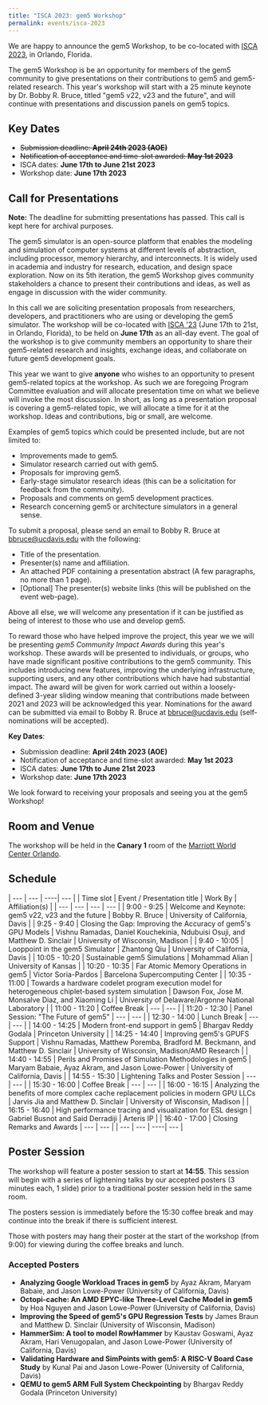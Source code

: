 ```yaml
---
title: "ISCA 2023: gem5 Workshop"
permalink: events/isca-2023
---
```


We are happy to announce the gem5 Workshop, to be co-located with [ISCA 2023](https://iscaconf.org/isca2023/), in Orlando, Florida.

The gem5 Workshop is be an opportunity for members of the gem5 community to give presentations on their contributions to gem5 and gem5-related research.
This year's workshop will start with a 25 minute keynote by Dr. Bobby R. Bruce, titled "gem5 v22, v23 and the future", and will continue with presentations and discussion panels on gem5 topics.

## Key Dates

* ~~Submission deadline:  **April 24th 2023 (AOE)**~~
* ~~Notification of acceptance and time-slot awarded: **May 1st 2023**~~
* ISCA dates: **June 17th to June 21st 2023**
* Workshop date: **June 17th 2023**

## Call for Presentations

**Note:** The deadline for submitting presentations has passed.
This call is kept here for archival purposes.

The gem5 simulator is an open-source platform that enables the modeling and simulation of computer systems at different levels of abstraction, including processor, memory hierarchy, and interconnects.
It is widely used in academia and industry for research, education, and design space exploration.
Now on its 5th iteration, the gem5 Workshop gives community stakeholders a chance to present their contributions and ideas, as well as engage in discussion with the wider community.

In this call we are soliciting presentation proposals from researchers, developers, and practitioners who are using or developing the gem5 simulator.
The workshop will be co-located with [ISCA '23](https://iscaconf.org/isca2023/) (June 17th to 21st, in Orlando, Florida), to be held on **June 17th** as an all-day event.
The goal of the workshop is to give community members an opportunity to share their gem5-related research and insights, exchange ideas, and collaborate on future gem5 development goals.

This year we want to give **anyone** who wishes to an opportunity to present gem5-related topics at the workshop.
As such we are foregoing Program Committee evaluation and will allocate presentation time on what we believe will invoke the most discussion.
In short, as long as a presentation proposal is covering a gem5-related topic, we will allocate a time for it at the workshop.
Ideas and contributions, big or small, are welcome.

Examples of gem5 topics which could be presented include, but are not limited to:

* Improvements made to gem5.
* Simulator research carried out with gem5.
* Proposals for improving gem5.
* Early-stage simulator research ideas (this can be a solicitation for feedback from the community).
* Proposals and comments on gem5 development practices.
* Research concerning gem5 or architecture simulators in a general sense.

To submit a proposal, please send an email to Bobby R. Bruce at [bbruce@ucdavis.edu](mailto:bbruce@ucdavis.edu) with the following:

* Title of the presentation.
* Presenter(s) name and affiliation.
* An attached PDF containing a presentation abstract (A few paragraphs, no more than 1 page).
* [Optional] The presenter(s) website links (this will be published on the event web-page).

Above all else, we will welcome any presentation if it can be justified as being of interest to those who use and develop gem5.

To reward those who have helped improve the project, this year we we will be presenting _gem5 Community Impact Awards_ during this year's workshop.
These awards will be presented to individuals, or groups, who have made significant positive contributions to the gem5 community.
This includes introducing new features, improving the underlying infrastructure, supporting users, and any other contributions which have had substantial impact.
The award will be given for work carried out within a loosely-defined 3-year sliding window meaning that contributions made between 2021 and 2023 will be acknowledged this year.
Nominations for the award can be submitted via email to Bobby R. Bruce at [bbruce@ucdavis.edu](mailto:bbruce@ucdavis.edu) (self-nominations will be accepted).

**Key Dates**:

* Submission deadline:  **April 24th 2023 (AOE)**
* Notification of acceptance and time-slot awarded: **May 1st 2023**
* ISCA dates: **June 17th to June 21st 2023**
* Workshop date: **June 17th 2023**

We look forward to receiving your proposals and seeing you at the gem5 Workshop!

## Room and Venue

The workshop will be held in the **Canary 1**  room of the [Marriott World Center Orlando](https://www.marriott.com/hotels/travel/mcowc-orlando-world-center-marriott/).

## Schedule

| --- | --- | ----| --- |
| Time slot | Event / Presentation title | Work By | Affiliation(s) |
| --- | --- | --- | --- |
| 9:00 - 9:25 | Welcome and Keynote: gem5 v22, v23 and the future | Bobby R. Bruce | University of California, Davis |
| 9:25 - 9:40 | Closing the Gap: Improving the Accuracy of gem5's GPU Models | Vishnu Ramadas, Daniel Kouchekinia, Ndubuisi Osuji, and Matthew D. Sinclair  | University of Wisconsin, Madison |
| 9:40 - 10:05 | Looppoint in the gem5 Simulator | Zhantong Qiu | University of California, Davis |
| 10:05 - 10:20 | Sustainable gem5 Simulations | Mohammad Alian | University of Kansas |
| 10:20 - 10:35 | Far Atomic Memory Operations in gem5 | Victor Soria-Pardos | Barcelona Supercomputing Center |
| 10:35 - 11:00 | Towards a hardware codelet program execution model for heterogeneous chiplet-based system simulation | Dawson Fox, Jose M. Monsalve Diaz, and Xiaoming Li | University of Delaware/Argonne National Laboratory |
| 11:00 - 11:20 | Coffee Break | --- | --- |
| 11:20 - 12:30 | Panel Session: "The Future of gem5" | --- | --- |
| 12:30 - 14:00 | Lunch Break | --- | --- |
| 14:00 - 14:25 | Modern front-end support in gem5 | Bhargav Reddy Godala | Princeton University |
| 14:25 - 14:40 | Improving gem5's GPUFS Support | Vishnu Ramadas, Matthew Poremba, Bradford M. Beckmann, and Matthew D. Sinclair | University of Wisconsin, Madison/AMD Research |
| 14:40 - 14:55 | Perils and Promises of Simulation Methodologies in gem5 | Maryam Babaie, Ayaz Akram, and Jason Lowe-Power | University of California, Davis |
| 14:55 - 15:30 | Lightening Talks and Poster Session | --- | --- |
| 15:30 - 16:00 | Coffee Break | --- | --- |
| 16:00 - 16:15 | Analyzing the benefits of more complex cache replacement policies in modern GPU LLCs | Jarvis Jia and Matthew D. Sinclair | University of Wisconsin, Madison |
| 16:15 - 16:40 | High performance tracing and visualization for ESL design | Gabriel Busnot and Said Derradiji | Arteris IP |
| 16:40 - 17:00 | Closing Remarks and Awards | --- | --- |
| --- | --- | ----| --- |

## Poster Session

The workshop will feature a poster session to start at **14:55**.
This session will begin with a series of lightening talks by our accepted posters (3 minutes each, 1 slide) prior to a traditional poster session held in the same room.

The posters session is immediately before the 15:30 coffee break and may continue into the break if there is sufficient interest.

Those with posters may hang their poster at the start of the workshop (from 9:00) for viewing during the coffee breaks and lunch.

### Accepted Posters

* **Analyzing Google Workload Traces in gem5** by Ayaz Akram, Maryam Babaie, and Jason Lowe-Power (University of California, Davis)
* **Octopi-cache: An AMD EPYC-like Three-Level Cache Model in gem5** by Hoa Nguyen and Jason Lowe-Power (University of California, Davis)
* **Improving the Speed of gem5's GPU Regression Tests** by James Braun and Matthew D. Sinclair (University of Wisconsin, Madison)
* **HammerSim: A tool to model RowHammer** by Kaustav Goswami, Ayaz Akram, Hari Venugopalan, and Jason Lowe-Power (University of California, Davis)
* **Validating Hardware and SimPoints with gem5: A RISC-V Board Case Study** by Kunal Pai and Jason Lowe-Power (University of California, Davis)
* **QEMU to gem5 ARM Full System Checkpointing** by Bhargav Reddy Godala (Princeton University)
